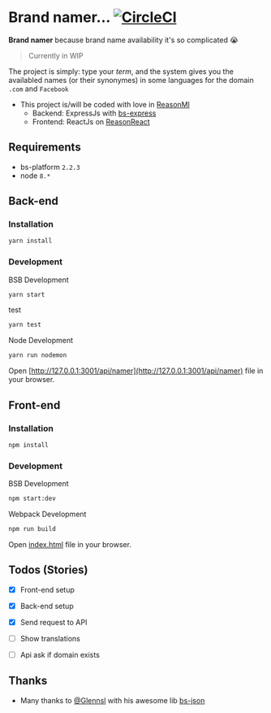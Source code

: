 # Brand namer... [![CircleCI](https://circleci.com/gh/remithomas/brand-namer.svg?style=svg)](https://circleci.com/gh/remithomas/brand-namer)

**Brand namer** because brand name availability it's so complicated 😭

> Currently in WIP

The project is simply: type your _term_, and the system gives you the availabled names (or their synonymes) in some languages for the domain `.com` and `Facebook`

- This project is/will be coded with love in [ReasonMl](http://reasonml.github.io/)
  - Backend: ExpressJs with [bs-express](https://github.com/reasonml-community/bs-express)
  - Frontend: ReactJs on [ReasonReact](https://reasonml.github.io/reason-react/)

## Requirements

* bs-platform `2.2.3`
* node `8.*`

## Back-end

### Installation

```bash
yarn install
```

### Development

BSB Development
```bash
yarn start
```

test
```bash
yarn test
```

Node Development
```bash
yarn run nodemon
```

Open [http://127.0.0.1:3001/api/namer](http://127.0.0.1:3001/api/namer) file in your browser.

## Front-end

### Installation

```bash
npm install
```

### Development

BSB Development
```bash
npm start:dev
```

Webpack Development
```bash
npm run build
```

Open [index.html](client/public/index.html) file in your browser.

## Todos (Stories)

- [X] Front-end setup
- [X] Back-end setup
- [X] Send request to API
- [ ] Show translations
- [ ] Api ask if domain exists


## Thanks

* Many thanks to [@Glennsl](https://github.com/glennsl) with his awesome lib [bs-json](https://github.com/glennsl/bs-json)
